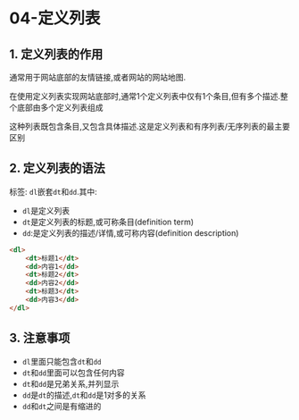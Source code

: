 # 04-定义列表

## 1. 定义列表的作用

通常用于网站底部的友情链接,或者网站的网站地图.

在使用定义列表实现网站底部时,通常1个定义列表中仅有1个条目,但有多个描述.整个底部由多个定义列表组成

这种列表既包含条目,又包含具体描述.这是定义列表和有序列表/无序列表的最主要区别

## 2. 定义列表的语法

标签: `dl`嵌套`dt`和`dd`.其中:

- `dl`是定义列表
- `dt`是定义列表的标题,或可称条目(definition term)
- `dd`:是定义列表的描述/详情,或可称内容(definition description)

```html
<dl>
    <dt>标题1</dt>
    <dd>内容1</dd>
    <dt>标题2</dt>
    <dd>内容2</dd>
    <dt>标题3</dt>
    <dd>内容3</dd>
</dl>
```

## 3. 注意事项

- `dl`里面只能包含`dt`和`dd`
- `dt`和`dd`里面可以包含任何内容
- `dt`和`dd`是兄弟关系,并列显示
- `dd`是`dt`的描述,`dt`和`dd`是1对多的关系
- `dd`和`dt`之间是有缩进的